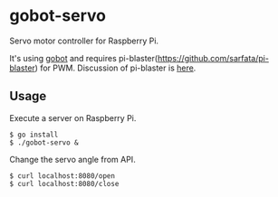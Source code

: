# gobot-servo

Servo motor controller for Raspberry Pi.

It's using [gobot](https://gobot.io/) and requires pi-blaster(https://github.com/sarfata/pi-blaster) for PWM. Discussion of pi-blaster is [here](https://github.com/hybridgroup/gobot/issues/691).

## Usage

Execute a server on Raspberry Pi.

```
$ go install
$ ./gobot-servo &
```

Change the servo angle from API.

```
$ curl localhost:8080/open
$ curl localhost:8080/close
```
